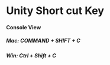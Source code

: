 # Unity Short cut Key

#### Console View
##### Mac: COMMAND + SHIFT + C
##### Win: Ctrl + Shift + C
